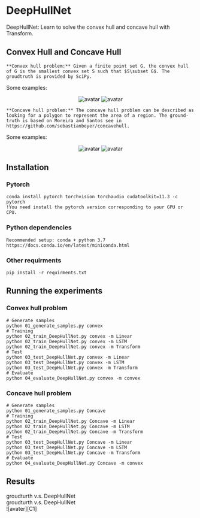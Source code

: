 # DeepHullNet

DeepHullNet: Learn to solve the convex hull and concave hull with Transform.

## Convex Hull and Concave Hull
	**Convex hull problem:** Given a finite point set G, the convex hull of G is the smallest convex set S such that $S\subset G$. The groudtruth is provided by SciPy.
Some examples: 
	<p align="center">
	![avatar](https://github.com/CO-RL/DeepHullNet/blob/main/Pic/convex1.png)
	![avatar](https://github.com/CO-RL/DeepHullNet/blob/main/Pic/convex2.png)  
	</p>
	
	**Concave hull problem:** The concave hull problem can be described as looking for a polygon to represent the area of a region. The ground-truth is based on Moreira and Santos see in https://github.com/sebastianbeyer/concavehull.
Some examples:  
		<p align="center">
	![avatar](https://github.com/CO-RL/DeepHullNet/blob/main/Pic/concave1.png)
	![avatar](https://github.com/CO-RL/DeepHullNet/blob/main/Pic/concave2.png)  
	</p>
## Installation
### Pytorch
	conda install pytorch torchvision torchaudio cudatoolkit=11.3 -c pytorch
	!You need install the pytorch version corresponding to your GPU or CPU.
### Python dependencies
	Recommended setup: conda + python 3.7  
	https://docs.conda.io/en/latest/miniconda.html
### Other requirments
	pip install -r requirments.txt

## Running the experiments
### Convex hull problem 
	# Generate samples
	python 01_generate_samples.py convex
	# Training
	python 02_train_DeepHullNet.py convex -m Linear
	python 02_train_DeepHullNet.py convex -m LSTM
	python 02_train_DeepHullNet.py convex -m Transform
	# Test
	python 03_test_DeepHullNet.py convex -m Linear
	python 03_test_DeepHullNet.py convex -m LSTM
	python 03_test_DeepHullNet.py convex -m Transform
	# Evaluate
	python 04_evaluate_DeepHullNet.py convex -m convex
	
### Concave hull problem 
	# Generate samples
	python 01_generate_samples.py Concave
	# Training
	python 02_train_DeepHullNet.py Concave -m Linear
	python 02_train_DeepHullNet.py Concave -m LSTM
	python 02_train_DeepHullNet.py Concave -m Transform
	# Test
	python 03_test_DeepHullNet.py Concave -m Linear
	python 03_test_DeepHullNet.py Concave -m LSTM
	python 03_test_DeepHullNet.py Concave -m Transform
	# Evaluate
	python 04_evaluate_DeepHullNet.py Concave -m convex
	
## Results
groudturth v.s. DeepHullNet  
groudturth v.s. DeepHullNet  
![avater][C1]


